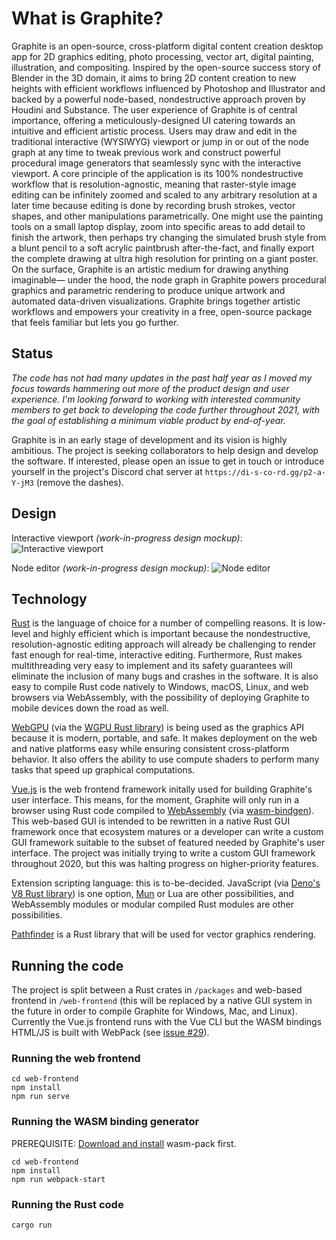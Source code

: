 # What is Graphite?
Graphite is an open-source, cross-platform digital content creation desktop app for 2D graphics editing, photo processing, vector art, digital painting, illustration, and compositing. Inspired by the open-source success story of Blender in the 3D domain, it aims to bring 2D content creation to new heights with efficient workflows influenced by Photoshop and Illustrator and backed by a powerful node-based, nondestructive approach proven by Houdini and Substance. The user experience of Graphite is of central importance, offering a meticulously-designed UI catering towards an intuitive and efficient artistic process. Users may draw and edit in the traditional interactive (WYSIWYG) viewport or jump in or out of the node graph at any time to tweak previous work and construct powerful procedural image generators that seamlessly sync with the interactive viewport. A core principle of the application is its 100% nondestructive workflow that is resolution-agnostic, meaning that raster-style image editing can be infinitely zoomed and scaled to any arbitrary resolution at a later time because editing is done by recording brush strokes, vector shapes, and other manipulations parametrically. One might use the painting tools on a small laptop display, zoom into specific areas to add detail to finish the artwork, then perhaps try changing the simulated brush style from a blunt pencil to a soft acrylic paintbrush after-the-fact, and finally export the complete drawing at ultra high resolution for printing on a giant poster. On the surface, Graphite is an artistic medium for drawing anything imaginable— under the hood, the node graph in Graphite powers procedural graphics and parametric rendering to produce unique artwork and automated data-driven visualizations. Graphite brings together artistic workflows and empowers your creativity in a free, open-source package that feels familiar but lets you go further.

## Status

*The code has not had many updates in the past half year as I moved my focus towards hammering out more of the product design and user experience. I'm looking forward to working with interested community members to get back to developing the code further throughout 2021, with the goal of establishing a minimum viable product by end-of-year.*

Graphite is in an early stage of development and its vision is highly ambitious. The project is seeking collaborators to help design and develop the software. If interested, please open an issue to get in touch or introduce yourself in the project's Discord chat server at `https://di-s-co-rd.gg/p2-a-Y-jM3` (remove the dashes).

## Design

Interactive viewport *(work-in-progress design mockup)*:
![Interactive viewport](https://files.keavon.com/-/EmotionalShoddyTurnstone/capture.png)

Node editor *(work-in-progress design mockup)*:
![Node editor](https://files.keavon.com/-/PartialTalkativePooch/capture.png)

## Technology

[Rust](https://www.rust-lang.org/) is the language of choice for a number of compelling reasons. It is low-level and highly efficient which is important because the nondestructive, resolution-agnostic editing approach will already be challenging to render fast enough for real-time, interactive editing. Furthermore, Rust makes multithreading very easy to implement and its safety guarantees will eliminate the inclusion of many bugs and crashes in the software. It is also easy to compile Rust code natively to Windows, macOS, Linux, and web browsers via WebAssembly, with the possibility of deploying Graphite to mobile devices down the road as well.

[WebGPU](https://gpuweb.github.io/gpuweb) (via the [WGPU Rust library](https://wgpu.rs)) is being used as the graphics API because it is modern, portable, and safe. It makes deployment on the web and native platforms easy while ensuring consistent cross-platform behavior. It also offers the ability to use compute shaders to perform many tasks that speed up graphical computations.

[Vue.js](https://vuejs.org/) is the web frontend framework initally used for building Graphite's user interface. This means, for the moment, Graphite will only run in a browser using Rust code compiled to [WebAssembly](https://webassembly.org/) (via [wasm-bindgen](https://github.com/rustwasm/wasm-bindgen)). This web-based GUI is intended to be rewritten in a native Rust GUI framework once that ecosystem matures or a developer can write a custom GUI framework suitable to the subset of featured needed by Graphite's user interface. The project was initially trying to write a custom GUI framework throughout 2020, but this was halting progress on higher-priority features.

Extension scripting language: this is to-be-decided. JavaScript (via [Deno's V8 Rust library](https://github.com/denoland/rusty_v8)) is one option, [Mun](https://mun-lang.org/) or Lua are other possibilities, and WebAssembly modules or modular compiled Rust modules are other possibilities.

[Pathfinder](https://github.com/servo/pathfinder) is a Rust library that will be used for vector graphics rendering.

## Running the code

The project is split between a Rust crates in `/packages` and web-based frontend in `/web-frontend` (this will be replaced by a native GUI system in the future in order to compile Graphite for Windows, Mac, and Linux). Currently the Vue.js frontend runs with the Vue CLI but the WASM bindings HTML/JS is built with WebPack (see [issue #29](https://github.com/Keavon/Graphite/issues/29)).

### Running the web frontend

```
cd web-frontend
npm install
npm run serve
```

### Running the WASM binding generator

PREREQUISITE: [Download and install](https://rustwasm.github.io/wasm-pack/) wasm-pack first.
```
cd web-frontend
npm install
npm run webpack-start
```

### Running the Rust code

```
cargo run
```
